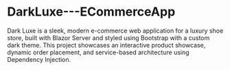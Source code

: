 # DarkLuxe---ECommerceApp
Dark Luxe is a sleek, modern e-commerce web application for a luxury shoe store, built with Blazor Server and styled using Bootstrap with a custom dark theme. This project showcases an interactive product showcase, dynamic order placement, and service-based architecture using Dependency Injection.
